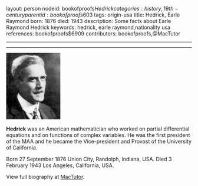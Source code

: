 layout: person
nodeid: bookofproofs$Hedrick
categories: history,19th-century
parentid: bookofproofs$603
tags: origin-usa
title: Hedrick, Earle Raymond
born: 1876
died: 1943
description: Some facts about Earle Raymond Hedrick
keywords: hedrick, earle raymond,nationality usa
references: bookofproofs$6909
contributors: bookofproofs,@MacTutor

---


---

![Hedrick.jpg](https://github.com/bookofproofs/bookofproofs.github.io/blob/main/_sources/_assets/images/portraits/Hedrick.jpg?raw=true)

**Hedrick** was an American mathematician who worked on partial differential equations and on functions of complex variables. He was the first president of the MAA and he became the Vice-president and Provost of the University of California.

Born 27 September 1876 Union City, Randolph, Indiana, USA. Died 3 February 1943 Los Angeles, California, USA.


View full biography at [MacTutor](https://mathshistory.st-andrews.ac.uk/Biographies/Hedrick/).